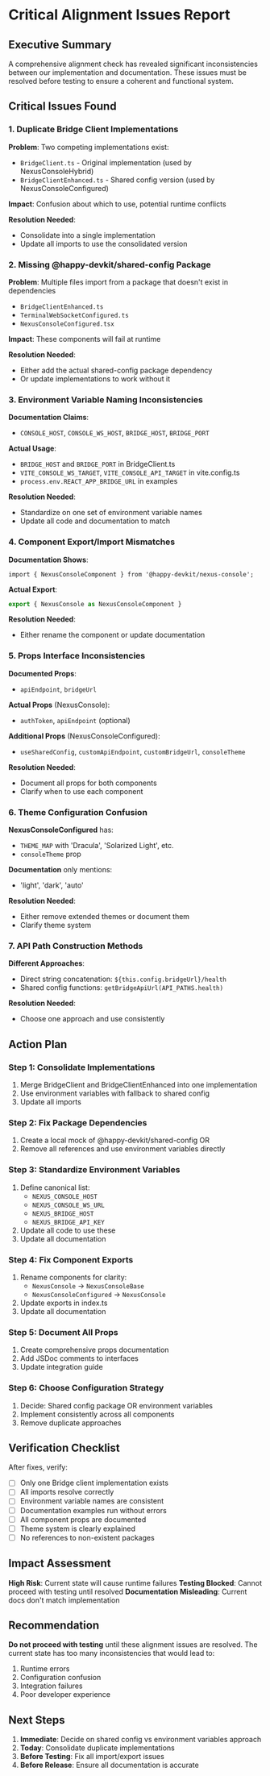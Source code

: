 # Critical Alignment Issues Report

## Executive Summary

A comprehensive alignment check has revealed significant inconsistencies between our implementation and documentation. These issues must be resolved before testing to ensure a coherent and functional system.

## Critical Issues Found

### 1. Duplicate Bridge Client Implementations

**Problem**: Two competing implementations exist:
- `BridgeClient.ts` - Original implementation (used by NexusConsoleHybrid)
- `BridgeClientEnhanced.ts` - Shared config version (used by NexusConsoleConfigured)

**Impact**: Confusion about which to use, potential runtime conflicts

**Resolution Needed**:
- Consolidate into a single implementation
- Update all imports to use the consolidated version

### 2. Missing @happy-devkit/shared-config Package

**Problem**: Multiple files import from a package that doesn't exist in dependencies
- `BridgeClientEnhanced.ts`
- `TerminalWebSocketConfigured.ts`
- `NexusConsoleConfigured.tsx`

**Impact**: These components will fail at runtime

**Resolution Needed**:
- Either add the actual shared-config package dependency
- Or update implementations to work without it

### 3. Environment Variable Naming Inconsistencies

**Documentation Claims**:
- `CONSOLE_HOST`, `CONSOLE_WS_HOST`, `BRIDGE_HOST`, `BRIDGE_PORT`

**Actual Usage**:
- `BRIDGE_HOST` and `BRIDGE_PORT` in BridgeClient.ts
- `VITE_CONSOLE_WS_TARGET`, `VITE_CONSOLE_API_TARGET` in vite.config.ts
- `process.env.REACT_APP_BRIDGE_URL` in examples

**Resolution Needed**:
- Standardize on one set of environment variable names
- Update all code and documentation to match

### 4. Component Export/Import Mismatches

**Documentation Shows**:
```tsx
import { NexusConsoleComponent } from '@happy-devkit/nexus-console';
```

**Actual Export**:
```typescript
export { NexusConsole as NexusConsoleComponent }
```

**Resolution Needed**:
- Either rename the component or update documentation

### 5. Props Interface Inconsistencies

**Documented Props**:
- `apiEndpoint`, `bridgeUrl`

**Actual Props** (NexusConsole):
- `authToken`, `apiEndpoint` (optional)

**Additional Props** (NexusConsoleConfigured):
- `useSharedConfig`, `customApiEndpoint`, `customBridgeUrl`, `consoleTheme`

**Resolution Needed**:
- Document all props for both components
- Clarify when to use each component

### 6. Theme Configuration Confusion

**NexusConsoleConfigured** has:
- `THEME_MAP` with 'Dracula', 'Solarized Light', etc.
- `consoleTheme` prop

**Documentation** only mentions:
- 'light', 'dark', 'auto'

**Resolution Needed**:
- Either remove extended themes or document them
- Clarify theme system

### 7. API Path Construction Methods

**Different Approaches**:
- Direct string concatenation: `${this.config.bridgeUrl}/health`
- Shared config functions: `getBridgeApiUrl(API_PATHS.health)`

**Resolution Needed**:
- Choose one approach and use consistently

## Action Plan

### Step 1: Consolidate Implementations
1. Merge BridgeClient and BridgeClientEnhanced into one implementation
2. Use environment variables with fallback to shared config
3. Update all imports

### Step 2: Fix Package Dependencies
1. Create a local mock of @happy-devkit/shared-config OR
2. Remove all references and use environment variables directly

### Step 3: Standardize Environment Variables
1. Define canonical list:
   - `NEXUS_CONSOLE_HOST`
   - `NEXUS_CONSOLE_WS_URL`
   - `NEXUS_BRIDGE_HOST`
   - `NEXUS_BRIDGE_API_KEY`
2. Update all code to use these
3. Update all documentation

### Step 4: Fix Component Exports
1. Rename components for clarity:
   - `NexusConsole` → `NexusConsoleBase`
   - `NexusConsoleConfigured` → `NexusConsole`
2. Update exports in index.ts
3. Update all documentation

### Step 5: Document All Props
1. Create comprehensive props documentation
2. Add JSDoc comments to interfaces
3. Update integration guide

### Step 6: Choose Configuration Strategy
1. Decide: Shared config package OR environment variables
2. Implement consistently across all components
3. Remove duplicate approaches

## Verification Checklist

After fixes, verify:
- [ ] Only one Bridge client implementation exists
- [ ] All imports resolve correctly
- [ ] Environment variable names are consistent
- [ ] Documentation examples run without errors
- [ ] All component props are documented
- [ ] Theme system is clearly explained
- [ ] No references to non-existent packages

## Impact Assessment

**High Risk**: Current state will cause runtime failures
**Testing Blocked**: Cannot proceed with testing until resolved
**Documentation Misleading**: Current docs don't match implementation

## Recommendation

**Do not proceed with testing** until these alignment issues are resolved. The current state has too many inconsistencies that would lead to:
1. Runtime errors
2. Configuration confusion
3. Integration failures
4. Poor developer experience

## Next Steps

1. **Immediate**: Decide on shared config vs environment variables approach
2. **Today**: Consolidate duplicate implementations
3. **Before Testing**: Fix all import/export issues
4. **Before Release**: Ensure all documentation is accurate